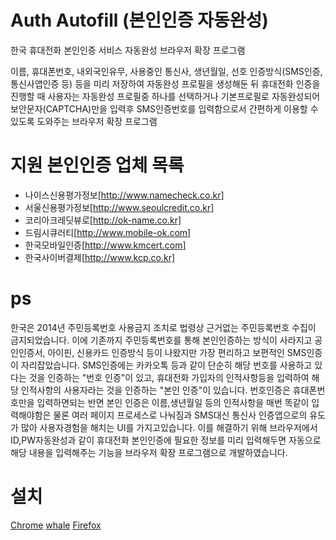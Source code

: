 # Auth Autofill (본인인증 자동완성)
한국 휴대전화 본인인증 서비스 자동완성 브라우저 확장 프로그램

이름, 휴대폰번호, 내외국인유무, 사용중인 통신사, 생년월일, 선호 인증방식(SMS인증, 통신사앱인증 등) 등을 미리 저장하여 자동완성 프로필을 생성해둔 뒤 휴대전화 인증을 진행할 때 사용자는 자동완성 프로필중 하나를 선택하거나 기본프로필로 자동완성되어 보안문자(CAPTCHA)만을 입력후 SMS인증번호를 입력함으로서 간편하게 이용할 수 있도록 도와주는 브라우저 확장 프로그램

# 지원 본인인증 업체 목록
 * 나이스신용평가정보[http://www.namecheck.co.kr]
 * 서울신용평가정보[http://www.seoulcredit.co.kr]
 * 코리아크레딧뷰로[http://ok-name.co.kr]
 * 드림시큐러티[http://www.mobile-ok.com]
 * 한국모바일인증[http://www.kmcert.com]
 * 한국사이버결제[http://www.kcp.co.kr]

# ps
한국은 2014년 주민등록번호 사용금지 조치로 법령상 근거없는 주민등록번호 수집이 금지되었습니다. 이에 기존까지 주민등록번호를 통해 본인인증하는 방식이 사라지고 공인인증서, 아이핀, 신용카드 인증방식 등이 나왔지만 가장 편리하고 보편적인 SMS인증이 자리잡았습니다. SMS인증에는 카카오톡 등과 같이 단순히 해당 번호를 사용하고 있다는 것을 인증하는 "번호 인증"이 있고, 휴대전화 가입자의 인적사항등을 입력하여 해당 인적사항의 사용자라는 것을 인증하는 "본인 인증"이 있습니다. 번호인증은 휴대폰번호만을 입력하면되는 반면 본인 인증은 이름,생년월일 등의 인적사항을 매번 똑같이 입력해야함은 물론 여러 페이지 프로세스로 나눠짐과 SMS대신 통신사 인증앱으로의 유도가 많아 사용자경험을 해치는 UI를 가지고있습니다. 이를 해결하기 위해 브라우저에서 ID,PW자동완성과 같이 휴대전화 본인인증에 필요한 정보를 미리 입력해두면 자동으로 해당 내용을 입력해주는 기능을 브라우저 확장 프로그램으로 개발하였습니다.

# 설치
[Chrome](https://chrome.google.com/webstore/detail/auth-autofill/picheccdgiofpnkjbkekgkcighblblem)
[whale](https://store.whale.naver.com/detail/ncfnbaompehfhemgcpfkokcecnmohigo)
[Firefox](https://addons.mozilla.org/ko/firefox/addon/auth-autofill/)